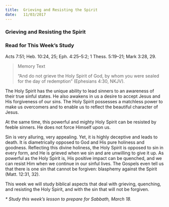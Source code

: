 ```yaml
---
title:  Grieving and Resisting the Spirit
date:   11/03/2017
---
```


### Grieving and Resisting the Spirit

### Read for This Week’s Study
Acts 7:51; Heb. 10:24, 25; Eph. 4:25–5:2; 1 Thess. 5:19–21; Mark 3:28, 29.

> <p>Memory Text</p>“And do not grieve the Holy Spirit of God, by whom you were sealed for the day of redemption” (Ephesians 4:30, NKJV). 

The Holy Spirit has the unique ability to lead sinners to an awareness of their true sinful states. He also awakens in us a desire to accept Jesus and His forgiveness of our sins. The Holy Spirit possesses a matchless power to make us overcomers and to enable us to reflect the beautiful character of Jesus. 

At the same time, this powerful and mighty Holy Spirit can be resisted by feeble sinners. He does not force Himself upon us.

Sin is very alluring, very appealing. Yet, it is highly deceptive and leads to death. It is diametrically opposed to God and His pure holiness and goodness. Reflecting this divine holiness, the Holy Spirit is opposed to sin in every form, and He is grieved when we sin and are unwilling to give it up. As powerful as the Holy Spirit is, His positive impact can be quenched, and we can resist Him when we continue in our sinful lives. The Gospels even tell us that there is one sin that cannot be forgiven: blasphemy against the Spirit (Matt. 12:31, 32). 

This week we will study biblical aspects that deal with grieving, quenching, and resisting the Holy Spirit, and with the sin that will not be forgiven.

_* Study this week’s lesson to prepare for Sabbath, March 18._